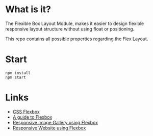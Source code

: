 # What is it?

The Flexible Box Layout Module, makes it easier to design flexible responsive layout structure without using float or positioning.

This repo contains all possible properties regarding the Flex Layout.

# Start
```
npm install
npm start
```

# Links
- [CSS Flexbox](https://www.w3schools.com/css/css3_flexbox.asp)
- [A guide to Flexbox](https://css-tricks.com/snippets/css/a-guide-to-flexbox/)
- [Responsive Image Gallery using Flexbox](https://www.w3schools.com/css/tryit.asp?filename=trycss3_flexbox_image_gallery)
- [Responsive Website using Flexbox](https://www.w3schools.com/css/tryit.asp?filename=trycss3_flexbox_website2)
